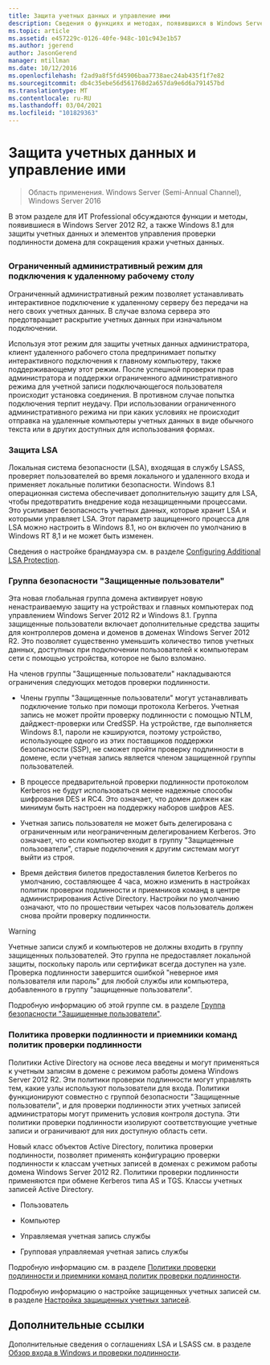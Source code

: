 ```yaml
---
title: Защита учетных данных и управление ими
description: Сведения о функциях и методах, появившихся в Windows Server 2012 R2 и Windows 8.1 для защиты учетных данных и элементов управления проверки подлинности домена для сокращения кражи учетных данных
ms.topic: article
ms.assetid: e457229c-0126-40fe-948c-101c943e1b57
ms.author: jgerend
author: JasonGerend
manager: mtillman
ms.date: 10/12/2016
ms.openlocfilehash: f2ad9a8f5fd45906baa7738aec24ab435f1f7e82
ms.sourcegitcommit: db4c35ebe56d561768d2a657da9e6d6a791457bd
ms.translationtype: MT
ms.contentlocale: ru-RU
ms.lasthandoff: 03/04/2021
ms.locfileid: "101829363"
---
```

# <a name="credentials-protection-and-management"></a>Защита учетных данных и управление ими

>Область применения. Windows Server (Semi-Annual Channel), Windows Server 2016

В этом разделе для ИТ Professional обсуждаются функции и методы, появившиеся в Windows Server 2012 R2, а также Windows 8.1 для защиты учетных данных и элементов управления проверки подлинности домена для сокращения кражи учетных данных.

## <a name="BKMK_CredentialsProtectionManagement"></a>
### <a name="restricted-admin-mode-for-remote-desktop-connection"></a>Ограниченный административный режим для подключения к удаленному рабочему столу
Ограниченный административный режим позволяет устанавливать интерактивное подключение к удаленному серверу без передачи на него своих учетных данных. В случае взлома сервера это предотвращает раскрытие учетных данных при изначальном подключении.

Используя этот режим для защиты учетных данных администратора, клиент удаленного рабочего стола предпринимает попытку интерактивного подключения к главному компьютеру, также поддерживающему этот режим. После успешной проверки прав администратора и поддержки ограниченного административного режима для учетной записи подключающегося пользователя происходит установка соединения. В противном случае попытка подключения терпит неудачу. При использовании ограниченного административного режима ни при каких условиях не происходит отправка на удаленные компьютеры учетных данных в виде обычного текста или в других доступных для использования формах.

### <a name="lsa-protection"></a>Защита LSA
Локальная система безопасности (LSA), входящая в службу LSASS, проверяет пользователей во время локального и удаленного входа и применяет локальные политики безопасности. Windows 8.1 операционная система обеспечивает дополнительную защиту для LSA, чтобы предотвратить внедрение кода незащищенными процессами. Это усиливает безопасность учетных данных, которые хранит LSA и которыми управляет LSA. Этот параметр защищенного процесса для LSA можно настроить в Windows 8.1, но он включен по умолчанию в Windows RT 8,1 и не может быть изменен.

Сведения о настройке брандмауэра см. в разделе [Configuring Additional LSA Protection](configuring-additional-lsa-protection.md).

### <a name="protected-users-security-group"></a>Группа безопасности "Защищенные пользователи"
Эта новая глобальная группа домена активирует новую ненастраиваемую защиту на устройствах и главных компьютерах под управлением Windows Server 2012 R2 и Windows 8.1. Группа защищенные пользователи включает дополнительные средства защиты для контроллеров домена и доменов в доменах Windows Server 2012 R2. Это позволяет существенно уменьшить количество типов учетных данных, доступных при подключении пользователей к компьютерам сети с помощью устройства, которое не было взломано.

На членов группы "Защищенные пользователи" накладываются ограничения следующих методов проверки подлинности.

-   Члены группы "Защищенные пользователи" могут устанавливать подключение только при помощи протокола Kerberos. Учетная запись не может пройти проверку подлинности с помощью NTLM, дайджест-проверки или CredSSP. На устройстве, где выполняется Windows 8.1, пароли не кэшируются, поэтому устройство, использующее одного из этих поставщиков поддержки безопасности (SSP), не сможет пройти проверку подлинности в домене, если учетная запись является членом защищенной группы пользователей.

-   В процессе предварительной проверки подлинности протоколом Kerberos не будут использоваться менее надежные способы шифрования DES и RC4. Это означает, что домен должен как минимум быть настроен на поддержку наборов шифров AES.

-   Учетная запись пользователя не может быть делегирована с ограниченным или неограниченным делегированием Kerberos. Это означает, что если компьютер входит в группу "Защищенные пользователи", старые подключения к другим системам могут выйти из строя.

-   Время действия билетов предоставления билетов Kerberos по умолчанию, составляющее 4 часа, можно изменить в настройках политик проверки подлинности и приемников команд в центре администрирования Active Directory. Настройки по умолчанию означают, что по прошествии четырех часов пользователь должен снова пройти проверку подлинности.

> [!WARNING]
> Учетные записи служб и компьютеров не должны входить в группу защищенных пользователей. Это группа не предоставляет локальной защиты, поскольку пароль или сертификат всегда доступен на узле. Проверка подлинности завершится ошибкой "неверное имя пользователя или пароль" для любой службы или компьютера, добавленного в группу "защищенные пользователи".

Подробную информацию об этой группе см. в разделе [Группа безопасности "Защищенные пользователи"](protected-users-security-group.md).

### <a name="authentication-policy-and-authentication-policy-silos"></a>Политика проверки подлинности и приемники команд политик проверки подлинности
Политики Active Directory на основе леса введены и могут применяться к учетным записям в домене с режимом работы домена Windows Server 2012 R2. Эти политики проверки подлинности могут управлять тем, какие узлы используют пользователи для входа. Политики функционируют совместно с группой безопасности "Защищенные пользователи", и для проверки подлинности этих учетных записей администраторы могут применить условия контроля доступа. Эти политики проверки подлинности изолируют соответствующие учетные записи и ограничивают для них доступную область сети.

Новый класс объектов Active Directory, политика проверки подлинности, позволяет применять конфигурацию проверки подлинности к классам учетных записей в доменах с режимом работы домена Windows Server 2012 R2. Политики проверки подлинности применяются при обмене Kerberos типа AS и TGS. Классы учетных записей Active Directory.

-   Пользователь

-   Компьютер

-   Управляемая учетная запись службы

-   Групповая управляемая учетная запись службы

Подробную информацию см. в разделе [Политики проверки подлинности и приемники команд политик проверки подлинности](authentication-policies-and-authentication-policy-silos.md).

Подробную информацию о настройке защищенных учетных записей см. в разделе [Настройка защищенных учетных записей](../../identity/ad-ds/manage/how-to-configure-protected-accounts.md).

## <a name="additional-references"></a>Дополнительные ссылки
Дополнительные сведения о соглашениях LSA и LSASS см. в разделе [Обзор входа в Windows и проверки подлинности](/previous-versions/windows/it-pro/windows-server-2008-R2-and-2008/dn169029(v=ws.10)).